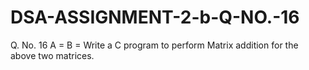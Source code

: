 # DSA-ASSIGNMENT-2-b-Q-NO.-16
Q. No. 16   A = B = Write a C program to perform Matrix addition for the above two matrices.
